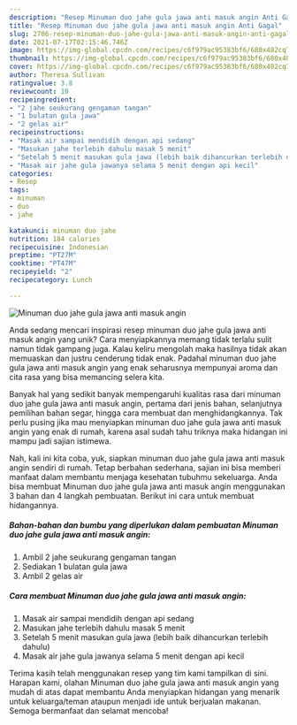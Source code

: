 ```yaml
---
description: "Resep Minuman duo jahe gula jawa anti masuk angin Anti Gagal"
title: "Resep Minuman duo jahe gula jawa anti masuk angin Anti Gagal"
slug: 2706-resep-minuman-duo-jahe-gula-jawa-anti-masuk-angin-anti-gagal
date: 2021-07-17T02:15:46.746Z
image: https://img-global.cpcdn.com/recipes/c6f979ac95383bf6/680x482cq70/minuman-duo-jahe-gula-jawa-anti-masuk-angin-foto-resep-utama.jpg
thumbnail: https://img-global.cpcdn.com/recipes/c6f979ac95383bf6/680x482cq70/minuman-duo-jahe-gula-jawa-anti-masuk-angin-foto-resep-utama.jpg
cover: https://img-global.cpcdn.com/recipes/c6f979ac95383bf6/680x482cq70/minuman-duo-jahe-gula-jawa-anti-masuk-angin-foto-resep-utama.jpg
author: Theresa Sullivan
ratingvalue: 3.8
reviewcount: 10
recipeingredient:
- "2 jahe seukurang gengaman tangan"
- "1 bulatan gula jawa"
- "2 gelas air"
recipeinstructions:
- "Masak air sampai mendidih dengan api sedang"
- "Masukan jahe terlebih dahulu masak 5 menit"
- "Setelah 5 menit masukan gula jawa (lebih baik dihancurkan terlebih dahulu)"
- "Masak air jahe gula jawanya selama 5 menit dengan api kecil"
categories:
- Resep
tags:
- minuman
- duo
- jahe

katakunci: minuman duo jahe 
nutrition: 184 calories
recipecuisine: Indonesian
preptime: "PT27M"
cooktime: "PT47M"
recipeyield: "2"
recipecategory: Lunch

---
```



![Minuman duo jahe gula jawa anti masuk angin](https://img-global.cpcdn.com/recipes/c6f979ac95383bf6/680x482cq70/minuman-duo-jahe-gula-jawa-anti-masuk-angin-foto-resep-utama.jpg)

Anda sedang mencari inspirasi resep minuman duo jahe gula jawa anti masuk angin yang unik? Cara menyiapkannya memang tidak terlalu sulit namun tidak gampang juga. Kalau keliru mengolah maka hasilnya tidak akan memuaskan dan justru cenderung tidak enak. Padahal minuman duo jahe gula jawa anti masuk angin yang enak seharusnya mempunyai aroma dan cita rasa yang bisa memancing selera kita.

Banyak hal yang sedikit banyak mempengaruhi kualitas rasa dari minuman duo jahe gula jawa anti masuk angin, pertama dari jenis bahan, selanjutnya pemilihan bahan segar, hingga cara membuat dan menghidangkannya. Tak perlu pusing jika mau menyiapkan minuman duo jahe gula jawa anti masuk angin yang enak di rumah, karena asal sudah tahu triknya maka hidangan ini mampu jadi sajian istimewa.




Nah, kali ini kita coba, yuk, siapkan minuman duo jahe gula jawa anti masuk angin sendiri di rumah. Tetap berbahan sederhana, sajian ini bisa memberi manfaat dalam membantu menjaga kesehatan tubuhmu sekeluarga. Anda bisa membuat Minuman duo jahe gula jawa anti masuk angin menggunakan 3 bahan dan 4 langkah pembuatan. Berikut ini cara untuk membuat hidangannya.

<!--inarticleads1-->

##### Bahan-bahan dan bumbu yang diperlukan dalam pembuatan Minuman duo jahe gula jawa anti masuk angin:

1. Ambil 2 jahe seukurang gengaman tangan
1. Sediakan 1 bulatan gula jawa
1. Ambil 2 gelas air




<!--inarticleads2-->

##### Cara membuat Minuman duo jahe gula jawa anti masuk angin:

1. Masak air sampai mendidih dengan api sedang
1. Masukan jahe terlebih dahulu masak 5 menit
1. Setelah 5 menit masukan gula jawa (lebih baik dihancurkan terlebih dahulu)
1. Masak air jahe gula jawanya selama 5 menit dengan api kecil




Terima kasih telah menggunakan resep yang tim kami tampilkan di sini. Harapan kami, olahan Minuman duo jahe gula jawa anti masuk angin yang mudah di atas dapat membantu Anda menyiapkan hidangan yang menarik untuk keluarga/teman ataupun menjadi ide untuk berjualan makanan. Semoga bermanfaat dan selamat mencoba!

